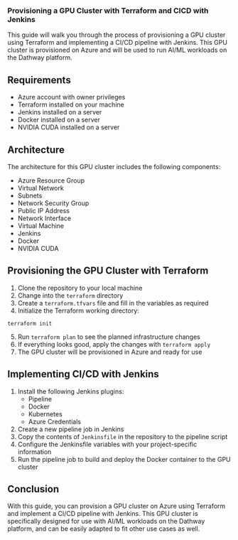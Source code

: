 ### Provisioning a GPU Cluster with Terraform and CICD with Jenkins

This guide will walk you through the process of provisioning a GPU cluster using Terraform and implementing a CI/CD pipeline with Jenkins. This GPU cluster is provisioned on Azure and will be used to run AI/ML workloads on the Dathway platform.

## Requirements
- Azure account with owner privileges
- Terraform installed on your machine
- Jenkins installed on a server
- Docker installed on a server
- NVIDIA CUDA installed on a server

## Architecture
The architecture for this GPU cluster includes the following components:

- Azure Resource Group
- Virtual Network
- Subnets
- Network Security Group
- Public IP Address
- Network Interface
- Virtual Machine
- Jenkins
- Docker
- NVIDIA CUDA

## Provisioning the GPU Cluster with Terraform
1. Clone the repository to your local machine
2. Change into the `terraform` directory
3. Create a `terraform.tfvars` file and fill in the variables as required
4. Initialize the Terraform working directory:

```
terraform init
``` 


5. Run `terraform plan` to see the planned infrastructure changes
6. If everything looks good, apply the changes with `terraform apply`
7. The GPU cluster will be provisioned in Azure and ready for use

## Implementing CI/CD with Jenkins
1. Install the following Jenkins plugins:
   - Pipeline
   - Docker
   - Kubernetes
   - Azure Credentials
2. Create a new pipeline job in Jenkins
3. Copy the contents of `Jenkinsfile` in the repository to the pipeline script
4. Configure the Jenkinsfile variables with your project-specific information
5. Run the pipeline job to build and deploy the Docker container to the GPU cluster

## Conclusion
With this guide, you can provision a GPU cluster on Azure using Terraform and implement a CI/CD pipeline with Jenkins. This GPU cluster is specifically designed for use with AI/ML workloads on the Dathway platform, and can be easily adapted to fit other use cases as well.
